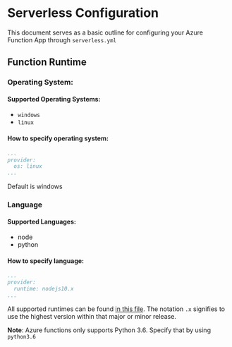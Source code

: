 # Serverless Configuration

This document serves as a basic outline for configuring your Azure Function App through `serverless.yml`

## Function Runtime

### Operating System:

#### Supported Operating Systems:
- `windows`
- `linux`

#### How to specify operating system:
```yaml
...
provider:
  os: linux
...
```
Default is windows

### Language

#### Supported Languages:
- node
- python

#### How to specify language:

```yaml
...
provider:
  runtime: nodejs10.x
...
```

All supported runtimes can be found [in this file](https://github.com/serverless/serverless-azure-functions/blob/master/src/services/runtimeVersions.json). The notation `.x` signifies to use the highest version within that major or minor release.

**Note**: Azure functions only supports Python 3.6. Specify that by using `python3.6`
